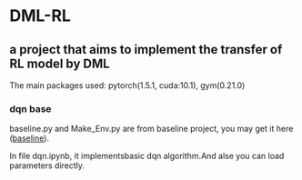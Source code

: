 # DML-RL
## a project that aims to implement the transfer of RL model by DML
The main packages used: pytorch(1.5.1, cuda:10.1), gym(0.21.0)  

### dqn base
baseline.py and Make_Env.py are from baseline project, you may get it here ([baseline][1]).   

In file dqn.ipynb, it implementsbasic dqn algorithm.And alse you can load parameters directly.  

[1]:https://github.com/openai/baselines/blob/master/baselines/common/atari_wrappers.py

